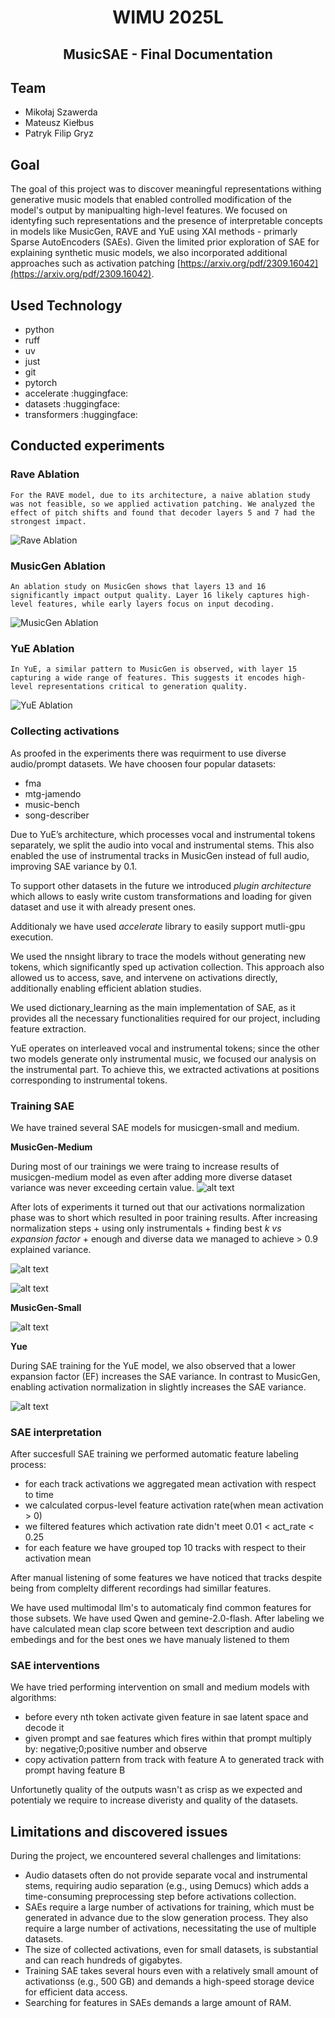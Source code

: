 <p align="center">
  <h1 align="center">WIMU 2025L</h1>
  <h2 align="center">MusicSAE - Final Documentation</h2>
</p>

## Team
- Mikołaj Szawerda
- Mateusz Kiełbus
- Patryk Filip Gryz

## Goal

The goal of this project was to discover meaningful representations withing generative music models that enabled controlled modification of the model's output by manipualting high-level features. We focused on identyfing such representations and the presence of interpretable concepts in models like MusicGen, RAVE and YuE using XAI methods - primarly Sparse AutoEncoders (SAEs). Given the limited prior exploration of SAE for explaining synthetic music models, we also incorporated additional approaches such as activation patching [https://arxiv.org/pdf/2309.16042](https://arxiv.org/pdf/2309.16042).

## Used Technology
- python
- ruff
- uv
- just
- git
- pytorch
- accelerate :huggingface:
- datasets :huggingface:
- transformers :huggingface:

## Conducted experiments

### Rave Ablation

```
For the RAVE model, due to its architecture, a naive ablation study was not feasible, so we applied activation patching. We analyzed the effect of pitch shifts and found that decoder layers 5 and 7 had the strongest impact.
```
![Rave Ablation](figures/rave_ablation.jpg)

### MusicGen Ablation
```
An ablation study on MusicGen shows that layers 13 and 16 significantly impact output quality. Layer 16 likely captures high-level features, while early layers focus on input decoding.
```
![MusicGen Ablation](figures/musicgen_ablation.png)


### YuE Ablation
```
In YuE, a similar pattern to MusicGen is observed, with layer 15 capturing a wide range of features. This suggests it encodes high-level representations critical to generation quality.
```
![YuE Ablation](figures/yue_ablation.png)

### Collecting activations

As proofed in the experiments there was requirment to use diverse audio/prompt datasets. We have choosen four popular datasets:
- fma
- mtg-jamendo
- music-bench
- song-describer

Due to YuE’s architecture, which processes vocal and instrumental tokens separately, we split the audio into vocal and instrumental stems. This also enabled the use of instrumental tracks in MusicGen instead of full audio, improving SAE variance by 0.1.

To support other datasets in the future we introduced *plugin architecture* which allows to easly write custom transformations and loading for given dataset and use it with already present ones.

Additionaly we have used *accelerate* library to easily support mutli-gpu execution.

We used the nnsight library to trace the models without generating new tokens, which significantly sped up activation collection. This approach also allowed us to access, save, and intervene on activations directly, additionally enabling efficient ablation studies.

We used dictionary_learning as the main implementation of SAE, as it provides all the necessary functionalities required for our project, including feature extraction.

YuE operates on interleaved vocal and instrumental tokens; since the other two models generate only instrumental music, we focused our analysis on the instrumental part. To achieve this, we extracted activations at positions corresponding to instrumental tokens.


### Training SAE

We have trained several SAE models for musicgen-small and medium.

**MusicGen-Medium**

During most of our trainings we were traing to increase results of musicgen-medium model as even after adding more diverse dataset variance was never exceeding certain value.
![alt text](figures/medium_fail.png)

After lots of experiments it turned out that our activations normalization phase was to short which resulted in poor training results. After increasing normalization steps + using only instrumentals + finding best *k vs expansion factor* + enough and diverse data we managed to achieve > 0.9 explained variance.

![alt text](figures/training_medium.png)

![alt text](figures/parralel_medium.png)

**MusicGen-Small**

![alt text](figures/small_training.png)

**Yue**


During SAE training for the YuE model, we also observed that a lower expansion factor (EF) increases the SAE variance. In contrast to MusicGen, enabling activation normalization in slightly increases the SAE variance.

![alt text](figures/yue_training.png)

### SAE interpretation

After succesfull SAE training we performed automatic feature labeling process:
- for each track activations we aggregated mean activation with respect to time
- we calculated corpus-level feature activation rate(when mean activation > 0)
- we filtered features which activation rate didn't meet 0.01 < act_rate < 0.25
- for each feature we have grouped top 10 tracks with respect to their activation mean

After manual listening of some features we have noticed that tracks despite being from complelty different recordings had simillar features.

We have used multimodal llm's to automaticaly find common features for those subsets. We have used Qwen and gemine-2.0-flash. After labeling we have calculated mean clap score between text description and audio embedings and for the best ones we have manualy listened to them

### SAE interventions

We have tried performing intervention on small and medium models with algorithms:
- before every nth token activate given feature in sae latent space and decode it
- given prompt and sae features which fires within that prompt multiply by: negative;0;positive number and observe
- copy activation pattern from track with feature A to generated track with prompt having feature B

Unfortunetly quality of the outputs wasn't as crisp as we expected and potentialy we require to increase diveristy and quality of the datasets.

## Limitations and discovered issues

During the project, we encountered several challenges and limitations:
- Audio datasets often do not provide separate vocal and instrumental stems, requiring audio separation (e.g., using Demucs) which adds a time-consuming preprocessing step before activations collection.
- SAEs require a large number of activations for training, which must be generated in advance due to the slow generation process. They also require a large number of activations, necessitating the use of multiple datasets.
- The size of collected activations, even for small datasets, is substantial and can reach hundreds of gigabytes.
- Training SAE takes several hours even with a relatively small amount of activationss (e.g., 500 GB) and demands a high-speed storage device for efficient data access.
- Searching for features in SAEs demands a large amount of RAM.